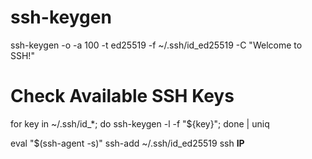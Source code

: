 
# ssh-keygen
ssh-keygen -o -a 100 -t ed25519 -f ~/.ssh/id_ed25519 -C "Welcome to SSH!"


# Check Available SSH Keys
for key in ~/.ssh/id_*; do ssh-keygen -l -f "${key}"; done | uniq



eval "$(ssh-agent -s)"
ssh-add ~/.ssh/id_ed25519
ssh __IP__
